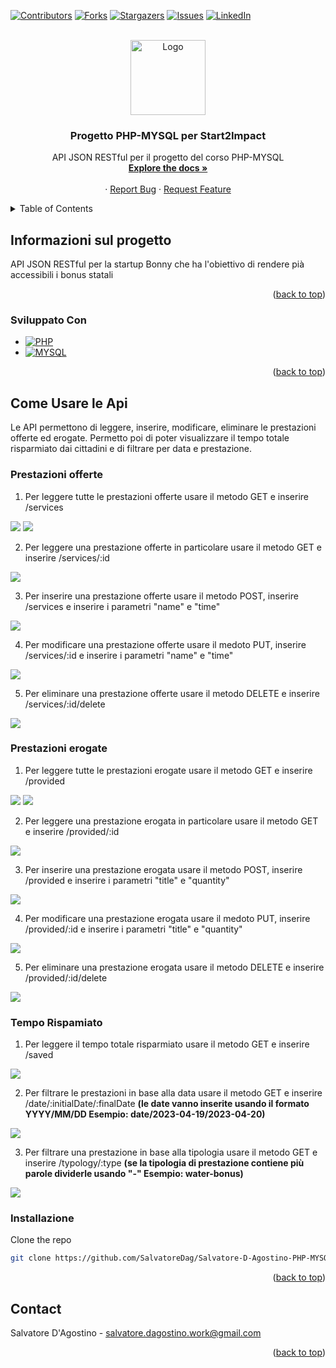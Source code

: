 <!-- Improved compatibility of back to top link: See: https://github.com/othneildrew/Best-README-Template/pull/73 -->
<a name="readme-top"></a>
<!--
*** Thanks for checking out the Best-README-Template. If you have a suggestion
*** that would make this better, please fork the repo and create a pull request
*** or simply open an issue with the tag "enhancement".
*** Don't forget to give the project a star!
*** Thanks again! Now go create something AMAZING! :D
-->



<!-- PROJECT SHIELDS -->
<!--
*** I'm using markdown "reference style" links for readability.
*** Reference links are enclosed in brackets [ ] instead of parentheses ( ).
*** See the bottom of this document for the declaration of the reference variables
*** for contributors-url, forks-url, etc. This is an optional, concise syntax you may use.
*** https://www.markdownguide.org/basic-syntax/#reference-style-links
-->

[![Contributors][contributors-shield]][contributors-url]
[![Forks][forks-shield]][forks-url]
[![Stargazers][stars-shield]][stars-url]
[![Issues][issues-shield]][issues-url]
[![LinkedIn][linkedin-shield]][linkedin-url]




<!-- PROJECT LOGO -->
<br />
<div align="center">
  <a href="https://github.com/SalvatoreDag/Salvatore-D-Agostino-PHP-MYSQL">
    <img src="images/logo.png" alt="Logo" width="120" height="120">
  </a>

<h3 align="center">Progetto PHP-MYSQL per Start2Impact</h3>

  <p align="center">
    API JSON RESTful per il progetto del corso PHP-MYSQL
    <br />
    <a href="https://github.com/SalvatoreDag/Salvatore-D-Agostino-PHP-MYSQL"><strong>Explore the docs »</strong></a>
    <br />
    <br />
    ·
    <a href="https://github.com/SalvatoreDag/Salvatore-D-Agostino-PHP-MYSQL/issues">Report Bug</a>
    ·
    <a href="https://github.com/SalvatoreDag/Salvatore-D-Agostino-PHP-MYSQL/issues">Request Feature</a>
  </p>
</div>



<!-- TABLE OF CONTENTS -->
<details>
  <summary>Table of Contents</summary>
  <ol>
    <li>
      <a href="#informazioni-sul-progetto">Informazioni sul progetto</a>
      <ul>
        <li><a href="#sviluppato-con">Sviluppato con</a></li>
      </ul>
    </li>
    <li>
      <a href="#usare-le-api">Usare le API</a>
      <ul>
        <li><a href="#prestazioni-offerte">Prestazioni Offerte</a></li>
        <li><a href="#prestazioni-erogate">Prestazioni Erogate</a></li>
        <li><a href="#tempo-risparmiato">Tempo Risparmiato</a></li>
      </ul>
    </li>
    <li><a href="#installazione">Installazione</a></li>
    <li><a href="#contact">Contatti</a></li>
  </ol>
</details>



<!-- ABOUT THE PROJECT -->
## Informazioni sul progetto

<p>API JSON RESTful per la startup Bonny che ha l'obiettivo di rendere pià accessibili i bonus statali</p>

<p align="right">(<a href="#readme-top">back to top</a>)</p>



### Sviluppato Con

* [![PHP][PHP]][PHP-url]
* [![MYSQL][MYSQL]][MYSQL-url]

<p align="right">(<a href="#readme-top">back to top</a>)</p>



<!-- GETTING STARTED -->
## Come Usare le Api

Le API permettono di leggere, inserire, modificare, eliminare le prestazioni offerte ed erogate. Permetto poi di poter visualizzare il tempo totale
risparmiato dai cittadini e di filtrare per data e prestazione.

### Prestazioni offerte

1. Per leggere tutte le prestazioni offerte usare il metodo GET e inserire /services
 <img src="images/url-services.png">
 <img src="images/response-services.png" >

2. Per leggere una prestazione offerte in particolare usare il metodo GET e inserire /services/:id 
<img src="images/id-services.png" >

3. Per inserire una prestazione offerte usare il metodo POST, inserire /services e inserire i parametri "name" e "time"
<img src="images/post-offered.png" >

4. Per modificare una prestazione offerte usare il medoto PUT, inserire /services/:id e inserire i parametri "name" e "time"
<img src="images/put-offered.png" >

5. Per eliminare una prestazione offerte usare il metodo DELETE e inserire /services/:id/delete
<img src="images/delete-offered.png" >

### Prestazioni erogate

1. Per leggere tutte le prestazioni erogate usare il metodo GET e inserire /provided
<img src="images/url-provided.png">
 <img src="images/response-provided.png" >

2. Per leggere una prestazione erogata in particolare usare il metodo GET e inserire /provided/:id
<img src="images/id-provided.png" >

3. Per inserire una prestazione erogata usare il metodo POST, inserire /provided e inserire i parametri "title" e "quantity"
<img src="images/post-provided.png" >

4. Per modificare una prestazione erogata usare il medoto PUT, inserire /provided/:id e inserire i parametri "title" e "quantity"
<img src="images/put-provided.png" >

5. Per eliminare una prestazione erogata usare il metodo DELETE e inserire /provided/:id/delete
<img src="images/delete-provided.png" >

### Tempo Rispamiato

1. Per leggere il tempo totale risparmiato usare il metodo GET e inserire /saved
<img src="images/saved.png">

2. Per filtrare le prestazioni in base alla data usare il metodo GET e inserire /date/:initialDate/:finalDate <strong>(le date vanno inserite usando il formato YYYY/MM/DD Esempio: date/2023-04-19/2023-04-20)</strong>
<img src="images/date.png">

3. Per filtrare una prestazione in base alla tipologia usare il metodo GET e inserire /typology/:type
<strong> (se la tipologia di prestazione contiene più parole dividerle usando "-" Esempio: water-bonus)</strong>
<img src="images/typology.png">

### Installazione

 Clone the repo
   ```sh
   git clone https://github.com/SalvatoreDag/Salvatore-D-Agostino-PHP-MYSQL
   ```

<p align="right">(<a href="#readme-top">back to top</a>)</p>




<!-- CONTACT -->
## Contact

Salvatore D'Agostino - salvatore.dagostino.work@gmail.com

<p align="right">(<a href="#readme-top">back to top</a>)</p>





<!-- MARKDOWN LINKS & IMAGES -->
<!-- https://www.markdownguide.org/basic-syntax/#reference-style-links -->
[contributors-shield]: https://img.shields.io/github/contributors/SalvatoreDag/Salvatore-D-Agostino-PHP-MYSQL.svg?style=for-the-badge
[contributors-url]: https://github.com/SalvatoreDag/Salvatore-D-Agostino-PHP-MYSQL/graphs/contributors
[forks-shield]: https://img.shields.io/github/forks/SalvatoreDag/Salvatore-D-Agostino-PHP-MYSQL.svg?style=for-the-badge
[forks-url]: https://github.com/SalvatoreDag/Salvatore-D-Agostino-PHP-MYSQL/network/members
[stars-shield]: https://img.shields.io/github/stars/SalvatoreDag/Salvatore-D-Agostino-PHP-MYSQL.svg?style=for-the-badge
[stars-url]: https://github.com/SalvatoreDag/Salvatore-D-Agostino-PHP-MYSQL/stargazers
[issues-shield]: https://img.shields.io/github/issues/SalvatoreDag/Salvatore-D-Agostino-PHP-MYSQL.svg?style=for-the-badge
[issues-url]:https://github.com/SalvatoreDag/Salvatore-D-Agostino-PHP-MYSQL/issues
[linkedin-shield]: https://img.shields.io/badge/-LinkedIn-black.svg?style=for-the-badge&logo=linkedin&colorB=555
[linkedin-url]: https://www.linkedin.com/in/salvatore-d-agostino/
[PHP]: https://img.shields.io/badge/php-8993be?style=for-the-badge&logo=php&logoColor=white
[PHP-url]: https://www.php.net/
[MYSQL]: https://img.shields.io/badge/mysql-00758F?style=for-the-badge&logo=mysql&logoColor=white
[MYSQL-url]: https://www.mysql.com/
